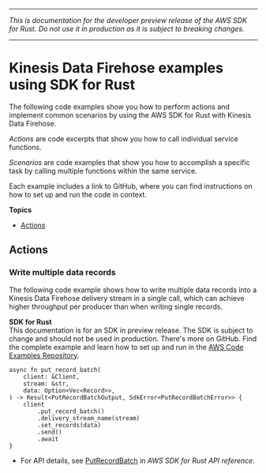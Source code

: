 --------

 *This is documentation for the developer preview release of the AWS SDK for Rust\. Do not use it in production as it is subject to breaking changes\.* 

--------

# Kinesis Data Firehose examples using SDK for Rust<a name="rust_firehose_code_examples"></a>

The following code examples show you how to perform actions and implement common scenarios by using the AWS SDK for Rust with Kinesis Data Firehose\.

*Actions* are code excerpts that show you how to call individual service functions\.

*Scenarios* are code examples that show you how to accomplish a specific task by calling multiple functions within the same service\.

Each example includes a link to GitHub, where you can find instructions on how to set up and run the code in context\.

**Topics**
+ [Actions](#actions)

## Actions<a name="actions"></a>

### Write multiple data records<a name="firehose_PutRecordBatch_rust_topic"></a>

The following code example shows how to write multiple data records into a Kinesis Data Firehose delivery stream in a single call, which can achieve higher throughput per producer than when writing single records\.

**SDK for Rust**  
This documentation is for an SDK in preview release\. The SDK is subject to change and should not be used in production\.
 There's more on GitHub\. Find the complete example and learn how to set up and run in the [AWS Code Examples Repository](https://github.com/awsdocs/aws-doc-sdk-examples/tree/main/rust_dev_preview/firehose#code-examples)\. 
  

```
async fn put_record_batch(
    client: &Client,
    stream: &str,
    data: Option<Vec<Record>>,
) -> Result<PutRecordBatchOutput, SdkError<PutRecordBatchError>> {
    client
        .put_record_batch()
        .delivery_stream_name(stream)
        .set_records(data)
        .send()
        .await
}
```
+  For API details, see [PutRecordBatch](https://docs.rs/releases/search?query=aws-sdk) in *AWS SDK for Rust API reference*\. 